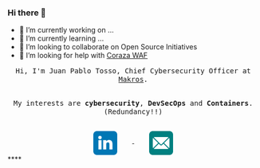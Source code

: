 ### Hi there 👋

- 🔭 I’m currently working on ...
- 🌱 I’m currently learning ...
- 👯 I’m looking to collaborate on Open Source Initiatives
- 🤔 I’m looking for help with [Coraza WAF](https://github.com/jptosso/coraza-waf)

<p align="center">
  <samp>
    Hi, I'm Juan Pablo Tosso, Chief Cybersecurity Officer at <a href="https://makros.cl/">Makros</a>.
  </samp>
  <br><br>
</p>

<p align="center">
  <samp>
    My interests are <b>cybersecurity</b>, <b>DevSecOps</b> and <b>Containers</b>. (Redundancy!!)
  </samp>
  <br><br>
</p>

<div align="center">
  <a href="https://www.linkedin.com/in/jptosso/">
    <img align="middle" alt="Juan Pablo Tosso Linkedin" width="48px" src="https://raw.githubusercontent.com/edent/SuperTinyIcons/099dc12b59179d07d534069bc8551718f786d91a/images/svg/linkedin.svg" hspace="30" />
  </a>

  <a href="mailto:jptosso@gmail.com">
    <img align="middle" alt="Juan Pablo Tosso email" width="48px" src="https://raw.githubusercontent.com/edent/SuperTinyIcons/099dc12b59179d07d534069bc8551718f786d91a/images/svg/email.svg" hspace="30" />
  </a>


</div>****
